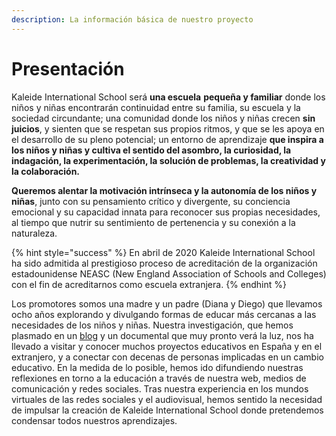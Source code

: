```yaml
---
description: La información básica de nuestro proyecto
---
```


# Presentación

Kaleide International School será **una escuela** **pequeña y familiar** donde los niños y niñas encontrarán continuidad entre su familia, su escuela y la sociedad circundante; una comunidad donde los niños y niñas crecen **sin juicios**, y sienten que se respetan sus propios ritmos, y que se les apoya en el desarrollo de su pleno potencial; un entorno de aprendizaje **que inspira a los niños y niñas y cultiva el sentido del asombro, la curiosidad, la indagación, la experimentación, la solución de problemas, la creatividad y la colaboración.** 

**Queremos alentar la motivación intrínseca y la autonomía de los niños y niñas**, junto con su pensamiento crítico y divergente, su conciencia emocional y su capacidad innata para reconocer sus propias necesidades, al tiempo que nutrir su sentimiento de pertenencia y su conexión a la naturaleza. 

{% hint style="success" %}
En abril de 2020 Kaleide International School ha sido admitida al prestigioso proceso de acreditación de la organización estadounidense NEASC \(New England Association of Schools and Colleges\) con el fin de acreditarnos como escuela extranjera.
{% endhint %}

Los promotores somos una madre y un padre \(Diana y Diego\) que llevamos ocho años explorando y divulgando formas de educar más cercanas a las necesidades de los niños y niñas. Nuestra investigación, que hemos plasmado en un [blog](http://www.estonoesunaescuela.org) y un documental que muy pronto verá la luz, nos ha llevado a visitar y conocer muchos proyectos educativos en España y en el extranjero, y a conectar con decenas de personas implicadas en un cambio educativo. En la medida de lo posible, hemos ido difundiendo nuestras reflexiones en torno a la educación a través de nuestra web, medios de comunicación y redes sociales. Tras nuestra experiencia en los mundos virtuales de las redes sociales y el audiovisual, hemos sentido la necesidad de impulsar la creación de Kaleide International School donde pretendemos condensar todos nuestros aprendizajes.

